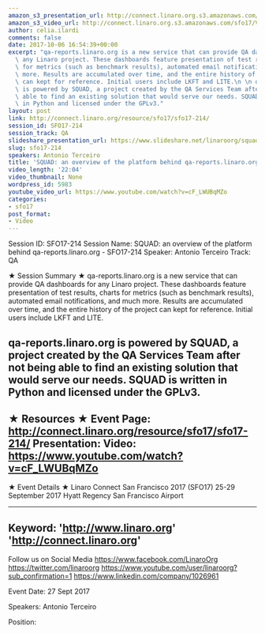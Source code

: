 ```yaml
---
amazon_s3_presentation_url: http://connect.linaro.org.s3.amazonaws.com/sfo17/Presentations/SFO17-214%20SQUAD-%20an%20overview%20of%20the%20platform%20behind%20qa-reports.linaro.org.pdf
amazon_s3_video_url: http://connect.linaro.org.s3.amazonaws.com/sfo17/Videos/SFO17-214%20SQUAD%20%20an%20overview%20of%20the%20platform%20behind.mp4
author: celia.ilardi
comments: false
date: 2017-10-06 16:54:39+00:00
excerpt: "qa-reports.linaro.org is a new service that can provide QA dashboards for\
  \ any Linaro project. These dashboards feature presentation of test results, charts\
  \ for metrics (such as benchmark results), automated email notifications, and much\
  \ more. Results are accumulated over time, and the entire history of the project\
  \ can kept for reference. Initial users include LKFT and LITE.\n \n qa-reports.linaro.org\
  \ is powered by SQUAD, a project created by the QA Services Team after not being\
  \ able to find an existing solution that would serve our needs. SQUAD is written\
  \ in Python and licensed under the GPLv3."
layout: post
link: http://connect.linaro.org/resource/sfo17/sfo17-214/
session_id: SFO17-214
session_track: QA
slideshare_presentation_url: https://www.slideshare.net/linaroorg/squad-an-overview-of-the-platform-behind-qareportslinaroorg-sfo17214
slug: sfo17-214
speakers: Antonio Terceiro
title: 'SQUAD: an overview of the platform behind qa-reports.linaro.org - SFO17-214'
video_length: '22:04'
video_thumbnail: None
wordpress_id: 5983
youtube_video_url: https://www.youtube.com/watch?v=cF_LWUBqMZo
categories:
- sfo17
post_format:
- Video
---
```


Session ID: SFO17-214
Session Name: SQUAD: an overview of the platform behind qa-reports.linaro.org - SFO17-214
Speaker: Antonio Terceiro
Track: QA

★ Session Summary ★
qa-reports.linaro.org is a new service that can provide QA dashboards for any Linaro project. These dashboards feature presentation of test results, charts for metrics (such as benchmark results), automated email notifications, and much more. Results are accumulated over time, and the entire history of the project can kept for reference. Initial users include LKFT and LITE.

qa-reports.linaro.org is powered by SQUAD, a project created by the QA Services Team after not being able to find an existing solution that would serve our needs. SQUAD is written in Python and licensed under the GPLv3.
---------------------------------------------------
★ Resources ★
Event Page: http://connect.linaro.org/resource/sfo17/sfo17-214/
Presentation:
Video: https://www.youtube.com/watch?v=cF_LWUBqMZo
---------------------------------------------------

★ Event Details ★
Linaro Connect San Francisco 2017 (SFO17)
25-29 September 2017
Hyatt Regency San Francisco Airport

---------------------------------------------------
Keyword:
'http://www.linaro.org'
'http://connect.linaro.org'
---------------------------------------------------
Follow us on Social Media
https://www.facebook.com/LinaroOrg
https://twitter.com/linaroorg
https://www.youtube.com/user/linaroorg?sub_confirmation=1
https://www.linkedin.com/company/1026961

Event Date: 27 Sept 2017

Speakers: Antonio Terceiro

Position:
